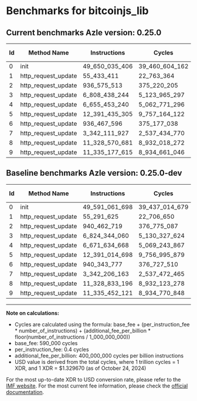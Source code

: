 # Benchmarks for bitcoinjs_lib

## Current benchmarks Azle version: 0.25.0

| Id  | Method Name         | Instructions   | Cycles         | USD           | USD/Million Calls | Change                                 |
| --- | ------------------- | -------------- | -------------- | ------------- | ----------------- | -------------------------------------- |
| 0   | init                | 49_650_035_406 | 39_460_604_162 | $0.0524695815 | $52_469.58        | <font color="red">+58_973_708</font>   |
| 1   | http_request_update | 55_433_411     | 22_763_364     | $0.0000302678 | $30.26            | <font color="red">+141_786</font>      |
| 2   | http_request_update | 936_575_513    | 375_220_205    | $0.0004989190 | $498.91           | <font color="green">-3_887_206</font>  |
| 3   | http_request_update | 6_808_438_244  | 5_123_965_297  | $0.0068131829 | $6_813.18         | <font color="green">-15_905_816</font> |
| 4   | http_request_update | 6_655_453_240  | 5_062_771_296  | $0.0067318151 | $6_731.81         | <font color="green">-16_181_428</font> |
| 5   | http_request_update | 12_391_435_305 | 9_757_164_122  | $0.0129738084 | $12_973.80        | <font color="red">+420_607</font>      |
| 6   | http_request_update | 936_467_596    | 375_177_038    | $0.0004988617 | $498.86           | <font color="green">-3_876_181</font>  |
| 7   | http_request_update | 3_342_111_927  | 2_537_434_770  | $0.0033739509 | $3_373.95         | <font color="green">-94_236</font>     |
| 8   | http_request_update | 11_328_570_681 | 8_932_018_272  | $0.0118766367 | $11_876.63        | <font color="green">-262_515</font>    |
| 9   | http_request_update | 11_335_177_615 | 8_934_661_046  | $0.0118801508 | $11_880.15        | <font color="green">-274_506</font>    |

## Baseline benchmarks Azle version: 0.25.0-dev

| Id  | Method Name         | Instructions   | Cycles         | USD           | USD/Million Calls |
| --- | ------------------- | -------------- | -------------- | ------------- | ----------------- |
| 0   | init                | 49_591_061_698 | 39_437_014_679 | $0.0524382153 | $52_438.21        |
| 1   | http_request_update | 55_291_625     | 22_706_650     | $0.0000301924 | $30.19            |
| 2   | http_request_update | 940_462_719    | 376_775_087    | $0.0005009865 | $500.98           |
| 3   | http_request_update | 6_824_344_060  | 5_130_327_624  | $0.0068216427 | $6_821.64         |
| 4   | http_request_update | 6_671_634_668  | 5_069_243_867  | $0.0067404215 | $6_740.42         |
| 5   | http_request_update | 12_391_014_698 | 9_756_995_879  | $0.0129735847 | $12_973.58        |
| 6   | http_request_update | 940_343_777    | 376_727_510    | $0.0005009233 | $500.92           |
| 7   | http_request_update | 3_342_206_163  | 2_537_472_465  | $0.0033740010 | $3_374.00         |
| 8   | http_request_update | 11_328_833_196 | 8_932_123_278  | $0.0118767764 | $11_876.77        |
| 9   | http_request_update | 11_335_452_121 | 8_934_770_848  | $0.0118802968 | $11_880.29        |

---

**Note on calculations:**

- Cycles are calculated using the formula: base_fee + (per_instruction_fee \* number_of_instructions) + (additional_fee_per_billion \* floor(number_of_instructions / 1_000_000_000))
- base_fee: 590_000 cycles
- per_instruction_fee: 0.4 cycles
- additional_fee_per_billion: 400_000_000 cycles per billion instructions
- USD value is derived from the total cycles, where 1 trillion cycles = 1 XDR, and 1 XDR = $1.329670 (as of October 24, 2024)

For the most up-to-date XDR to USD conversion rate, please refer to the [IMF website](https://www.imf.org/external/np/fin/data/rms_sdrv.aspx).
For the most current fee information, please check the [official documentation](https://internetcomputer.org/docs/current/developer-docs/gas-cost#execution).
